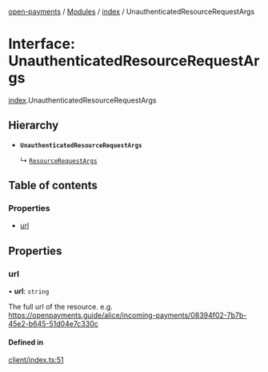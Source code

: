 [open-payments](../README.md) / [Modules](../modules.md) / [index](../modules/index.md) / UnauthenticatedResourceRequestArgs

# Interface: UnauthenticatedResourceRequestArgs

[index](../modules/index.md).UnauthenticatedResourceRequestArgs

## Hierarchy

- **`UnauthenticatedResourceRequestArgs`**

  ↳ [`ResourceRequestArgs`](index.ResourceRequestArgs.md)

## Table of contents

### Properties

- [url](index.UnauthenticatedResourceRequestArgs.md#url)

## Properties

### url

• **url**: `string`

The full url of the resource.
e.g. https://openpayments.guide/alice/incoming-payments/08394f02-7b7b-45e2-b645-51d04e7c330c

#### Defined in

[client/index.ts:51](https://github.com/interledger/rafiki/blob/44b48cce/packages/open-payments/src/client/index.ts#L51)
